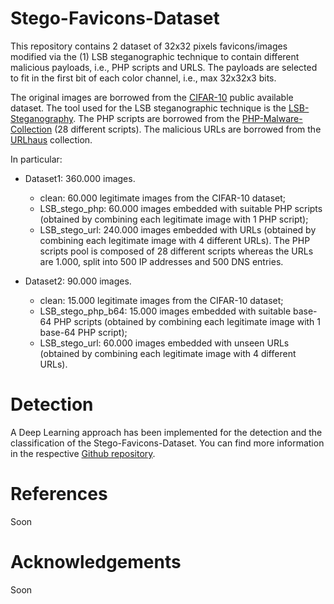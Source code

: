 # Stego-Favicons-Dataset

This repository contains 2 dataset of 32x32 pixels favicons/images modified via the (1) LSB steganographic technique to contain different malicious payloads, i.e., PHP scripts and URLS. 
The payloads are selected to fit in the first bit of each color channel, i.e., max 32x32x3 bits.  
 

The original images are borrowed from the [CIFAR-10](https://www.cs.toronto.edu/~kriz/cifar.html) public available dataset.
The tool used for the LSB steganographic technique is the [LSB-Steganography](https://github.com/RobinDavid/LSB-Steganography).
The PHP scripts are borrowed from the [PHP-Malware-Collection](https://github.com/marcocesarato/PHP-Malware-Collection) (28 different scripts).
The malicious URLs are borrowed from the [URLhaus](https://urlhaus.abuse.ch) collection.


In particular:
- Dataset1: 360.000 images. 
	- clean: 60.000 legitimate images from the CIFAR-10 dataset;
	- LSB_stego_php: 60.000 images embedded with suitable PHP scripts (obtained by combining each legitimate image with 1 PHP script);
	- LSB_stego_url: 240.000 images embedded with URLs (obtained by combining each legitimate image with 4 different URLs).
The PHP scripts pool is composed of 28 different scripts whereas the URLs are 1.000, split into 500 IP addresses and 500 DNS entries.

- Dataset2: 90.000 images.
	- clean: 15.000 legitimate images from the CIFAR-10 dataset;
	- LSB_stego_php_b64: 15.000 images embedded with suitable base-64 PHP scripts (obtained by combining each legitimate image with 1 base-64 PHP script);
	- LSB_stego_url: 60.000 images embedded with unseen URLs (obtained by combining each legitimate image with 4 different URLs).

# Detection
A Deep Learning approach has been implemented for the detection and the classification of the Stego-Favicons-Dataset. You can find more information in the respective [Github repository](https://github.com/massimo-guarascio/FaviconStegoDetection).

# References
Soon

# Acknowledgements 
Soon
